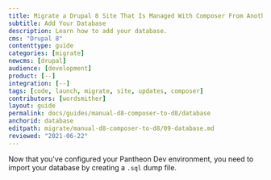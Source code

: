 ```yaml
---
title: Migrate a Drupal 8 Site That Is Managed With Composer From Another Platform
subtitle: Add Your Database
description: Learn how to add your database.
cms: "Drupal 8"
contenttype: guide
categories: [migrate]
newcms: [drupal]
audience: [development]
product: [--]
integration: [--]
tags: [code, launch, migrate, site, updates, composer]
contributors: [wordsmither]
layout: guide
permalink: docs/guides/manual-d8-composer-to-d8/database
anchorid: database
editpath: migrate/manual-d8-composer-to-d8/09-database.md
reviewed: "2021-06-22"
---
```


Now that you've configured your Pantheon Dev environment, you need to import your database by creating a `.sql` dump file.

<Partial file="migrate/drupal-database.md" />
